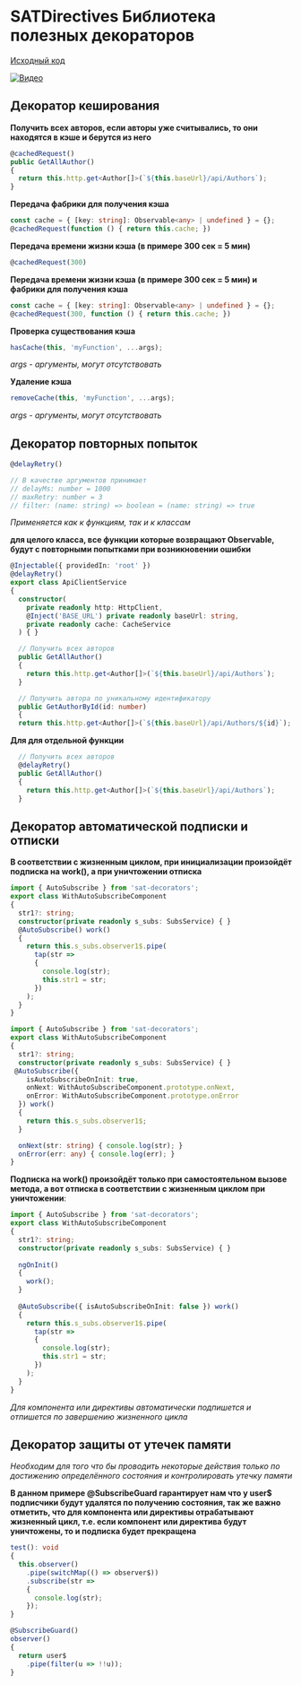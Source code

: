 # SATDirectives Библиотека полезных декораторов

[Исходный код](https://github.com/AlexanderZhelnin/Angular-SAT-Decorators)

[![Видео](https://img.youtube.com/vi/2AA7zzUcSyc/0.jpg)](https://youtu.be/2AA7zzUcSyc)

## Декоратор кеширования

**Получить всех авторов, если авторы уже считывались, то они находятся в кэше и берутся из него**
```ts
@cachedRequest()
public GetAllAuthor()
{
  return this.http.get<Author[]>(`${this.baseUrl}/api/Authors`);
}
```
**Передача фабрики для получения кэша**
```ts
const cache = { [key: string]: Observable<any> | undefined } = {};
@cachedRequest(function () { return this.cache; })
```

**Передача времени жизни кэша (в примере  300 сек = 5 мин)**
```ts
@cachedRequest(300)
```
**Передача времени жизни кэша (в примере  300 сек = 5 мин) и фабрики для получения кэша**
```ts
const cache = { [key: string]: Observable<any> | undefined } = {};
@cachedRequest(300, function () { return this.cache; })
```
**Проверка существования кэша**
```ts
hasCache(this, 'myFunction', ...args);
```
*args - аргументы, могут отсутствовать*

**Удаление кэша**
```ts
removeCache(this, 'myFunction', ...args);
```
*args - аргументы, могут отсутствовать*

## Декоратор повторных попыток
```ts
@delayRetry()

// В качестве аргументов принимает 
// delayMs: number = 1000 
// maxRetry: number = 3
// filter: (name: string) => boolean = (name: string) => true
```
*Применяется как к функциям, так и к классам*

 **для целого класса, все функции которые возвращают Observable, будут с повторными попытками при возникновении ошибки**
 ```ts
 @Injectable({ providedIn: 'root' })
 @delayRetry()
 export class ApiClientService
 {
   constructor(
     private readonly http: HttpClient,
     @Inject('BASE_URL') private readonly baseUrl: string,
     private readonly cache: CacheService
   ) { }

   // Получить всех авторов
   public GetAllAuthor()
   {
     return this.http.get<Author[]>(`${this.baseUrl}/api/Authors`);
   }

   // Получить автора по уникальному идентификатору
   public GetAuthorById(id: number)
   {
   return this.http.get<Author[]>(`${this.baseUrl}/api/Authors/${id}`);
 ```
 **Для для отдельной функции** 
 ```ts
   // Получить всех авторов
   @delayRetry()
   public GetAllAuthor()
   {
     return this.http.get<Author[]>(`${this.baseUrl}/api/Authors`);
   }
 ```

## Декоратор автоматической подписки и отписки
**В соответствии с жизненным циклом, при инициализации произойдёт подписка на work(), а при уничтожении отписка**
```ts
import { AutoSubscribe } from 'sat-decorators';
export class WithAutoSubscribeComponent
{
  str1?: string;
  constructor(private readonly s_subs: SubsService) { }    
  @AutoSubscribe() work()
  {
    return this.s_subs.observer1$.pipe(
      tap(str =>
      {
        console.log(str);
        this.str1 = str;
      })
    );
  }
}
```

```ts
import { AutoSubscribe } from 'sat-decorators';
export class WithAutoSubscribeComponent
{
  str1?: string;
  constructor(private readonly s_subs: SubsService) { }    
 @AutoSubscribe({
    isAutoSubscribeOnInit: true,
    onNext: WithAutoSubscribeComponent.prototype.onNext,
    onError: WithAutoSubscribeComponent.prototype.onError
  }) work()
  {
    return this.s_subs.observer1$;
  }

  onNext(str: string) { console.log(str); }
  onError(err: any) { console.log(err); }
}
```

**Подписка на work() произойдёт только при самостоятельном вызове метода, а вот отписка в соответствии с жизненным циклом при уничтожении**:
```ts
import { AutoSubscribe } from 'sat-decorators';
export class WithAutoSubscribeComponent
{
  str1?: string;
  constructor(private readonly s_subs: SubsService) { }
   
  ngOnInit()
  {
    work();
  }  
   
  @AutoSubscribe({ isAutoSubscribeOnInit: false }) work()
  {
    return this.s_subs.observer1$.pipe(
      tap(str =>
      {
        console.log(str);
        this.str1 = str;
      })
    );
  }
}
```
*Для компонента или директивы автоматически подпишется и отпишется по завершению жизненного цикла*

## Декоратор защиты от утечек памяти
*Необходим для того что бы проводить некоторые действия только по достижению определённого состояния и контролировать утечку памяти*

**В данном примере @SubscribeGuard гарантирует нам что у user$ подписчики будут удалятся по получению состояния, так же важно отметить, что для компонента или директивы отрабатывают жизненный цикл, т.е. если компонент или директива будут уничтожены, то и подписка будет прекращена**
```ts
test(): void
{
  this.observer()
    .pipe(switchMap(() => observer$))
    .subscribe(str =>
    {
      console.log(str);
    });
}

@SubscribeGuard()
observer()
{
  return user$
    .pipe(filter(u => !!u));
}
```

